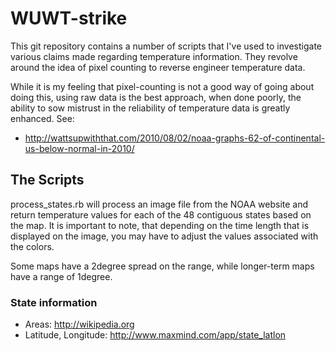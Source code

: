 # WUWT-strike

This git repository contains a number of scripts that I've used to investigate various claims made regarding temperature information. They revolve around the idea of pixel counting to reverse engineer temperature data.

While it is my feeling that pixel-counting is not a good way of going about doing this, using raw data is the best approach, when done poorly, the ability to sow mistrust in the reliability of temperature data is greatly enhanced. See:

- http://wattsupwiththat.com/2010/08/02/noaa-graphs-62-of-continental-us-below-normal-in-2010/

## The Scripts

process_states.rb will process an image file from the NOAA website and return temperature values for each of the 48 contiguous states based on the map. It is important to note, that depending on the time length that is displayed on the image, you may have to adjust the values associated with the colors.

Some maps have a 2degree spread on the range, while longer-term maps have a range of 1degree.

### State information

- Areas: http://wikipedia.org
- Latitude, Longitude: http://www.maxmind.com/app/state_latlon